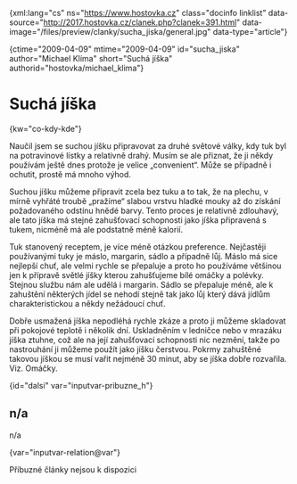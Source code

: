 
{xml:lang="cs" ns="https://www.hostovka.cz" class="docinfo linklist" data-source="http://2017.hostovka.cz/clanek.php?clanek=391.html" data-image="/files/preview/clanky/sucha_jiska/general.jpg" data-type="article"}

{ctime="2009-04-09" mtime="2009-04-09" id="sucha\_jiska" author="Michael Klíma" short="Suchá jíška" authorid="hostovka/michael\_klima"}

# Suchá jíška

<!-- generated attribute kw by user_udpatekw.sh on 2020-05-12, do not edit -->

{kw="co-kdy-kde"}

Naučil jsem se suchou jíšku připravovat za druhé světové války, kdy tuk byl na potravinové lístky a relativně drahý. Musím se ale přiznat, že ji někdy používám ještě dnes protože je velice „convenient“. Může se případně i ochutit, prostě má mnoho výhod.

Suchou jíšku můžeme připravit zcela bez tuku a to tak, že na plechu, v mírně vyhřáté troubě „pražíme“ slabou vrstvu hladké mouky až do získání požadovaného odstínu hnědé barvy. Tento proces je relativně zdlouhavý, ale tato jíška má stejné zahušťovací schopnosti jako jíška připravená s tukem, nicméně má ale podstatně méně kalorií.

Tuk stanovený receptem, je více méně otázkou preference. Nejčastěji používanými tuky je máslo, margarin, sádlo a případně lůj. Máslo má sice nejlepší chuť, ale velmi rychle se přepaluje a proto ho používáme většinou jen k přípravě světlé jíšky kterou zahušťujeme bílé omáčky a polévky. Stejnou službu nám ale udělá i margarin. Sádlo se přepaluje méně, ale k zahuštění některých jídel se nehodí stejně tak jako lůj který dává jídlům charakteristickou a někdy nežádoucí chuť.

Dobře usmažená jíška nepodléhá rychle zkáze a proto ji můžeme skladovat při pokojové teplotě i několik dní. Uskladněním v ledničce nebo v mrazáku jíška ztuhne, což ale na její zahušťovací schopnosti nic nezmění, takže po nastrouhání ji můžeme použít jako jíšku čerstvou. Pokrmy zahuštěné takovou jíškou se musí vařit nejméně 30 minut, aby se jíška dobře rozvařila. Viz. Omáčky.

{id="dalsi" var="inputvar-pribuzne_h"}

## n/a

n/a

{var="inputvar-relation@var"}

Příbuzné články nejsou k dispozici

